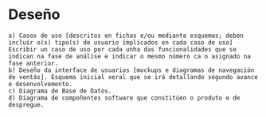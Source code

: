 # Deseño

    a) Casos de uso [descritos en fichas e/ou mediante esquemas; deben incluír o(s) tipo(s) de usuario implicados en cada caso de uso] Escribir un caso de uso por cada unha das funcionalidades que se indican na fase de análise e indicar o mesmo número ca o asignado na fase anterior. 
    b) Deseño da interface de usuarios [mockups e diagramas de navegación de ventás]. Esquema inicial xeral que se irá detallando segundo avance o desenvolvemento.
    c) Diagrama de Base de Datos. 
    d) Diagrama de compoñentes software que constitúen o produto e de despregue. 
